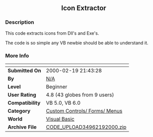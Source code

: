 ﻿<div align="center">

## Icon Extractor


</div>

### Description

This code extracts icons from Dll's and Exe's.

The code is so simple any VB newbie should be able to understand it.
 
### More Info
 


<span>             |<span>
---                |---
**Submitted On**   |2000-02-19 21:43:28
**By**             |[N/A](https://github.com/Planet-Source-Code/PSCIndex/blob/master/ByAuthor/empty.md)
**Level**          |Beginner
**User Rating**    |4.8 (43 globes from 9 users)
**Compatibility**  |VB 5\.0, VB 6\.0
**Category**       |[Custom Controls/ Forms/  Menus](https://github.com/Planet-Source-Code/PSCIndex/blob/master/ByCategory/custom-controls-forms-menus__1-4.md)
**World**          |[Visual Basic](https://github.com/Planet-Source-Code/PSCIndex/blob/master/ByWorld/visual-basic.md)
**Archive File**   |[CODE\_UPLOAD34962192000\.zip](https://github.com/Planet-Source-Code/icon-extractor__1-6155/archive/master.zip)








